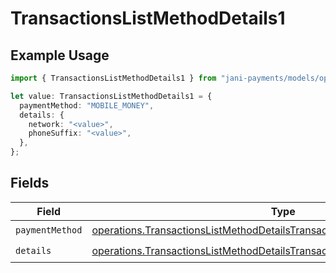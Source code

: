 # TransactionsListMethodDetails1

## Example Usage

```typescript
import { TransactionsListMethodDetails1 } from "jani-payments/models/operations";

let value: TransactionsListMethodDetails1 = {
  paymentMethod: "MOBILE_MONEY",
  details: {
    network: "<value>",
    phoneSuffix: "<value>",
  },
};
```

## Fields

| Field                                                                                                                                                                  | Type                                                                                                                                                                   | Required                                                                                                                                                               | Description                                                                                                                                                            |
| ---------------------------------------------------------------------------------------------------------------------------------------------------------------------- | ---------------------------------------------------------------------------------------------------------------------------------------------------------------------- | ---------------------------------------------------------------------------------------------------------------------------------------------------------------------- | ---------------------------------------------------------------------------------------------------------------------------------------------------------------------- |
| `paymentMethod`                                                                                                                                                        | [operations.TransactionsListMethodDetailsTransactionsResponsePaymentMethod](../../models/operations/transactionslistmethoddetailstransactionsresponsepaymentmethod.md) | :heavy_check_mark:                                                                                                                                                     | N/A                                                                                                                                                                    |
| `details`                                                                                                                                                              | [operations.TransactionsListMethodDetailsTransactionsResponseDetails](../../models/operations/transactionslistmethoddetailstransactionsresponsedetails.md)             | :heavy_check_mark:                                                                                                                                                     | N/A                                                                                                                                                                    |